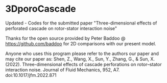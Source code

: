 # 3DporoCascade
Updated - Codes for the submitted paper "Three-dimensional effects of perforated cascade on rotor-stator interaction noise"

Thanks for the open source provided by Peter Baddoo @ https://github.com/baddoo for 2D comparisons with our present model.

Anyone who uses this program please refer to the authors our paper and may cite our paper as: 
Shen, Z., Wang, X., Sun, Y., Zhang, G., & Sun, X. (2022). Three-dimensional effects of cascade perforations on rotor–stator interaction noise. Journal of Fluid Mechanics, 952, A7. doi:10.1017/jfm.2022.871
    
